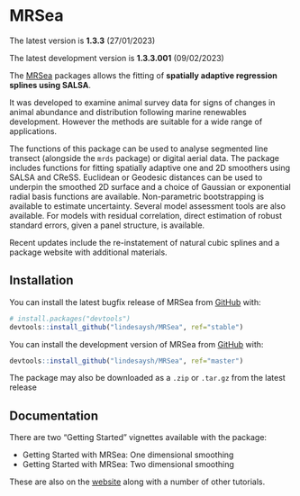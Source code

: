 
<!-- README.md is generated from README.Rmd. Please edit that file -->

# MRSea

The latest version is **1.3.3** (27/01/2023)

The latest development version is  **1.3.3.001** (09/02/2023)

The [MRSea](https://lindesaysh.github.io/MRSea) packages allows the
fitting of **spatially adaptive regression splines using SALSA**.

It was developed to examine animal survey data for signs of changes in
animal abundance and distribution following marine renewables
development. However the methods are suitable for a wide range of
applications.

The functions of this package can be used to analyse segmented line
transect (alongside the `mrds` package) or digital aerial data. The
package includes functions for fitting spatially adaptive one and 2D
smoothers using SALSA and CReSS. Euclidean or Geodesic distances can be
used to underpin the smoothed 2D surface and a choice of Gaussian or
exponential radial basis functions are available. Non-parametric
bootstrapping is available to estimate uncertainty. Several model
assessment tools are also available. For models with residual
correlation, direct estimation of robust standard errors, given a panel
structure, is available.

Recent updates include the re-instatement of natural cubic splines and a
package website with additional materials.

## Installation

You can install the latest bugfix release of MRSea from
[GitHub](https://github.com/lindesaysh/MRSea) with:

``` r
# install.packages("devtools")
devtools::install_github("lindesaysh/MRSea", ref="stable")
```

You can install the development version of MRSea from
[GitHub](https://github.com/lindesaysh/MRSea) with:

``` r
devtools::install_github("lindesaysh/MRSea", ref="master")
```

The package may also be downloaded as a `.zip` or `.tar.gz` from the
latest release

## Documentation

There are two “Getting Started” vignettes available with the package:

- Getting Started with MRSea: One dimensional smoothing
- Getting Started with MRSea: Two dimensional smoothing

These are also on the
[website](https://lindesaysh.github.io/MRSea/articles) along with a
number of other tutorials.
